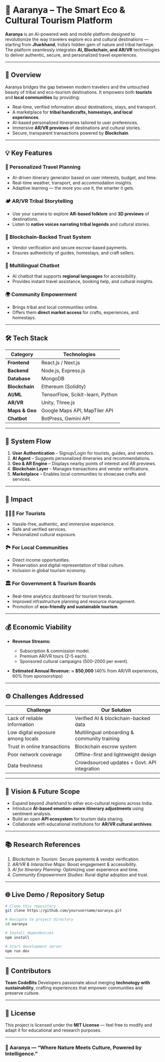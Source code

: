 # 🌿 Aaranya – The Smart Eco & Cultural Tourism Platform

**Aaranya** is an AI-powered web and mobile platform designed to revolutionize the way travelers explore eco and cultural destinations — starting from **Jharkhand**, India’s hidden gem of nature and tribal heritage. The platform seamlessly integrates **AI, Blockchain, and AR/VR** technologies to deliver authentic, secure, and personalized travel experiences.

---

## 🚀 Overview

Aaranya bridges the gap between modern travelers and the untouched beauty of tribal and eco-tourism destinations. It empowers both **tourists** and **local communities** by providing:

* Real-time, verified information about destinations, stays, and transport.
* A marketplace for **tribal handicrafts, homestays, and local experiences**.
* AI-based personalized itineraries tailored to user preferences.
* Immersive **AR/VR previews** of destinations and cultural stories.
* Secure, transparent transactions powered by **Blockchain**.

---

## 💡 Key Features

### 🧭 Personalized Travel Planning

* AI-driven itinerary generator based on user interests, budget, and time.
* Real-time weather, transport, and accommodation insights.
* Adaptive learning — the more you use it, the smarter it gets.

### 🏕️ AR/VR Tribal Storytelling

* Use your camera to explore **AR-based folklore** and **3D previews** of destinations.
* Listen to **native voices narrating tribal legends** and cultural stories.

### 🔐 Blockchain-Backed Trust System

* Vendor verification and secure escrow-based payments.
* Ensures authenticity of guides, homestays, and craft sellers.

### 💬 Multilingual Chatbot

* AI chatbot that supports **regional languages** for accessibility.
* Provides instant travel assistance, booking help, and cultural insights.

### 🌍 Community Empowerment

* Brings tribal and local communities online.
* Offers them **direct market access** for crafts, experiences, and homestays.

---

## 🛠️ Tech Stack

| Category       | Technologies                     |
| -------------- | -------------------------------- |
| **Frontend**   | React.js / Next.js               |
| **Backend**    | Node.js, Express.js              |
| **Database**   | MongoDB                          |
| **Blockchain** | Ethereum (Solidity)              |
| **AI/ML**      | TensorFlow, Scikit-learn, Python |
| **AR/VR**      | Unity, Three.js                  |
| **Maps & Geo** | Google Maps API, MapTiler API    |
| **Chatbot**    | BotPress, Gemini API             |

---

## 🔄 System Flow

1. **User Authentication** – Signup/Login for tourists, guides, and vendors.
2. **AI Agent** – Suggests personalized itineraries and recommendations.
3. **Geo & AR Engine** – Displays nearby points of interest and AR previews.
4. **Blockchain Layer** – Manages transactions and vendor verifications.
5. **Marketplace** – Enables local communities to showcase crafts and services.

---

## 🌱 Impact

### 👨‍👩‍👧 For Tourists

* Hassle-free, authentic, and immersive experience.
* Safe and verified services.
* Personalized cultural exposure.

### 🏞️ For Local Communities

* Direct income opportunities.
* Preservation and digital representation of tribal culture.
* Inclusion in global tourism economy.

### 🏛️ For Government & Tourism Boards

* Real-time analytics dashboard for tourism trends.
* Improved infrastructure planning and resource management.
* Promotion of **eco-friendly and sustainable tourism**.

---

## 💰 Economic Viability

* **Revenue Streams:**

  * Subscription & commission model.
  * Premium AR/VR tours ($2–$5 each).
  * Sponsored cultural campaigns ($500–$2000 per event).

* **Estimated Annual Revenue:**
  ≈ **$50,000** (40% from AR/VR experiences, 60% from sponsorships)

---

## ⚙️ Challenges Addressed

| Challenge                         | Our Solution                                 |
| --------------------------------- | -------------------------------------------- |
| Lack of reliable information      | Verified AI & blockchain-backed data         |
| Low digital exposure among locals | Multilingual onboarding & community training |
| Trust in online transactions      | Blockchain escrow system                     |
| Poor network coverage             | Offline-first and lightweight design         |
| Data freshness                    | Crowdsourced updates + Govt. API integration |

---

## 🔮 Vision & Future Scope

* Expand beyond Jharkhand to other eco-cultural regions across India.
* Introduce **AI-based emotion-aware itinerary adjustments** using sentiment analysis.
* Build an open **API ecosystem** for tourism data sharing.
* Collaborate with educational institutions for **AR/VR cultural archives**.

---

## 📚 Research References

1. *Blockchain in Tourism*: Secure payments & vendor verification.
2. *AR/VR & Interactive Maps*: Boost engagement & accessibility.
3. *AI for Itinerary Planning*: Optimizing user experience and time.
4. *Community Empowerment Studies*: Rural digital adoption and trust.

---

## 🌐 Live Demo / Repository Setup

```bash
# Clone this repository
git clone https://github.com/yourusername/aaranya.git

# Navigate to project directory
cd aaranya

# Install dependencies
npm install

# Start development server
npm run dev
```

---

## 🧩 Contributors

**Team CodeBits**
Developers passionate about merging **technology with sustainability**, crafting experiences that empower communities and preserve culture.

---

## 📜 License

This project is licensed under the **MIT License** — feel free to modify and adapt it for educational and research purposes.

---

### 🌄 Aaranya — “Where Nature Meets Culture, Powered by Intelligence.”
